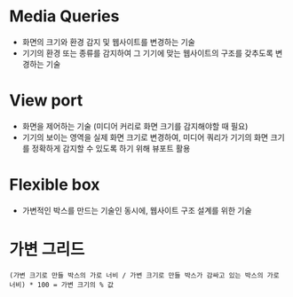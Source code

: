 # Media Queries
- 화면의 크기와 환경 감지 및 웹사이트를 변경하는 기술
- 기기의 환경 또는 종류를 감지하여 그 기기에 맞는 웹사이트의 구조를 갖추도록 변경하는 기술
# View port
- 화면을 제어하는 기술 (미디어 커리로 화면 크기를 감지해야할 때 필요)
- 기기의 보이는 영역을 실제 화면 크기로 변경하여, 미디어 쿼리가 기기의 화면 크기를 정확하게 감지할 수 있도록 하기 위해 뷰포트 활용
# Flexible box
- 가변적인 박스를 만드는 기술인 동시에, 웹사이트 구조 설계를 위한 기술
# 가변 그리드
```
(가변 크기로 만들 박스의 가로 너비 / 가변 크기로 만들 박스가 감싸고 있는 박스의 가로 너비) * 100 = 가변 크기의 % 값
```
  